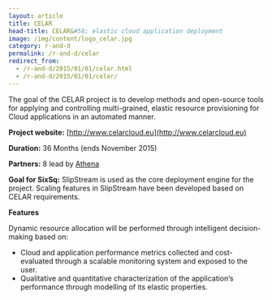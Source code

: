 ```yaml
---
layout: article
title: CELAR
head-title: CELAR&#58; elastic cloud application deployment
image: /img/content/logo_celar.jpg
category: r-and-d
permalink: /r-and-d/celar
redirect_from:
  - /r-and-d/2015/01/01/celar.html
  - /r-and-d/2015/01/01/celar/
---
```


The goal of the CELAR project is to develop methods and open-source tools for applying and controlling multi-grained, elastic resource provisioning for Cloud applications in an automated manner.

**Project website:** [http://www.celarcloud.eu](http://www.celarcloud.eu)

**Duration:** 36 Months (ends November 2015)

**Partners:** 8 lead by [Athena](http://www.athena-innovation.gr)

**Goal for SixSq:** SlipStream is used as the core deployment engine for the project.  Scaling features in SlipStream have been developed based on CELAR requirements.

**Features** 

Dynamic resource allocation will be performed through intelligent decision-making based on:

* Cloud and application performance metrics collected and cost-evaluated through a scalable monitoring system and exposed to the user.
* Qualitative and quantitative characterization of the application‘s performance through modelling of its elastic properties.
